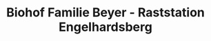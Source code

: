 ---
title: "Biohof Familie Beyer - Raststation Engelhardsberg"
url: /wiesenttal/biohof-familie-beyer-raststation-engelhardsberg/
shop: Hofladen
---